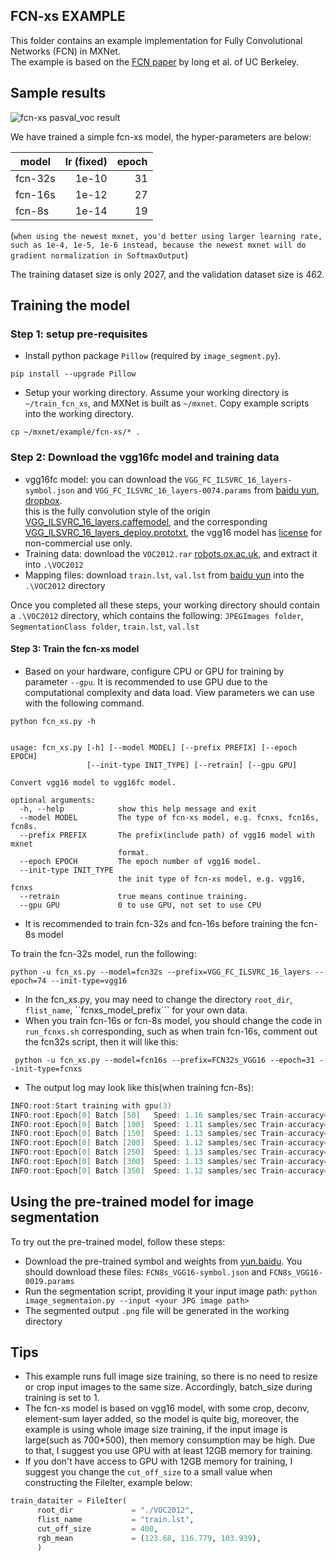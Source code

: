 <!---
  Licensed to the Apache Software Foundation (ASF) under one
  or more contributor license agreements.  See the NOTICE file
  distributed with this work for additional information
  regarding copyright ownership.  The ASF licenses this file
  to you under the Apache License, Version 2.0 (the
  "License"); you may not use this file except in compliance
  with the License.  You may obtain a copy of the License at

    http://www.apache.org/licenses/LICENSE-2.0

  Unless required by applicable law or agreed to in writing,
  software distributed under the License is distributed on an
  "AS IS" BASIS, WITHOUT WARRANTIES OR CONDITIONS OF ANY
  KIND, either express or implied.  See the License for the
  specific language governing permissions and limitations
  under the License.
-->

FCN-xs EXAMPLE
--------------
This folder contains an example implementation for Fully Convolutional Networks (FCN) in MXNet.  
The example is based on the [FCN paper](https://arxiv.org/abs/1411.4038) by long et al. of UC Berkeley.

## Sample results
![fcn-xs pasval_voc result](https://github.com/dmlc/web-data/blob/master/mxnet/image/fcnxs-example-result.jpg)

We have trained a simple fcn-xs model, the hyper-parameters are below:

| model   | lr (fixed) | epoch |
| ------- | ---------: | ----: |
| fcn-32s |      1e-10 |    31 |
| fcn-16s |      1e-12 |    27 |
| fcn-8s  |      1e-14 |    19 |

(```when using the newest mxnet, you'd better using larger learning rate, such as 1e-4, 1e-5, 1e-6 instead, because the newest mxnet will do gradient normalization in SoftmaxOutput```)

The training dataset size is only 2027, and the validation dataset size is 462.  

## Training the model

### Step 1: setup pre-requisites

- Install python package `Pillow` (required by `image_segment.py`).
```shell
pip install --upgrade Pillow
```
- Setup your working directory. Assume your working directory is `~/train_fcn_xs`, and MXNet is built as `~/mxnet`. Copy example scripts into the working directory.
```shell
cp ~/mxnet/example/fcn-xs/* .
```
### Step 2: Download the vgg16fc model and training data
* vgg16fc model: you can download the ```VGG_FC_ILSVRC_16_layers-symbol.json``` and ```VGG_FC_ILSVRC_16_layers-0074.params``` from [baidu yun](http://pan.baidu.com/s/1bgz4PC), [dropbox](https://www.dropbox.com/sh/578n5cxej7ofd6m/AACuSeSYGcKQDi1GoB72R5lya?dl=0).  
this is the fully convolution style of the origin
[VGG_ILSVRC_16_layers.caffemodel](http://www.robots.ox.ac.uk/~vgg/software/very_deep/caffe/VGG_ILSVRC_16_layers.caffemodel), and the corresponding [VGG_ILSVRC_16_layers_deploy.prototxt](https://gist.github.com/ksimonyan/211839e770f7b538e2d8#file-vgg_ilsvrc_16_layers_deploy-prototxt), the vgg16 model has [license](http://creativecommons.org/licenses/by-nc/4.0/) for non-commercial use only.
* Training data: download the ```VOC2012.rar```  [robots.ox.ac.uk](http://host.robots.ox.ac.uk/pascal/VOC/voc2012/VOCtrainval_11-May-2012.tar), and extract it into ```.\VOC2012```
* Mapping files: download ```train.lst```, ```val.lst``` from [baidu yun](http://pan.baidu.com/s/1bgz4PC) into the ```.\VOC2012``` directory

Once you completed all these steps, your working directory should contain a ```.\VOC2012``` directory, which contains the following: ```JPEGImages folder```, ```SegmentationClass folder```, ```train.lst```, ```val.lst```

#### Step 3: Train the fcn-xs model
* Based on your hardware, configure CPU or GPU for training by parameter ```--gpu```. It is recommended to use GPU due to the computational complexity and data load. 
View parameters we can use with the following command.
```shell
python fcn_xs.py -h


usage: fcn_xs.py [-h] [--model MODEL] [--prefix PREFIX] [--epoch EPOCH]
                 [--init-type INIT_TYPE] [--retrain] [--gpu GPU]

Convert vgg16 model to vgg16fc model.

optional arguments:
  -h, --help            show this help message and exit
  --model MODEL         The type of fcn-xs model, e.g. fcnxs, fcn16s, fcn8s.
  --prefix PREFIX       The prefix(include path) of vgg16 model with mxnet
                        format.
  --epoch EPOCH         The epoch number of vgg16 model.
  --init-type INIT_TYPE
                        the init type of fcn-xs model, e.g. vgg16, fcnxs
  --retrain             true means continue training.
  --gpu GPU             0 to use GPU, not set to use CPU
```

* It is recommended to train fcn-32s and fcn-16s before training the fcn-8s model

To train the fcn-32s model, run the following:

```shell
python -u fcn_xs.py --model=fcn32s --prefix=VGG_FC_ILSVRC_16_layers --epoch=74 --init-type=vgg16
```
* In the fcn_xs.py, you may need to change the directory ```root_dir```, ```flist_name```, ``fcnxs_model_prefix``` for your own data.
* When you train fcn-16s or fcn-8s model, you should change the code in ```run_fcnxs.sh``` corresponding, such as when train fcn-16s, comment out the fcn32s script, then it will like this:
```shell
 python -u fcn_xs.py --model=fcn16s --prefix=FCN32s_VGG16 --epoch=31 --init-type=fcnxs
```
* The output log may look like this(when training fcn-8s):
```c++
INFO:root:Start training with gpu(3)
INFO:root:Epoch[0] Batch [50]   Speed: 1.16 samples/sec Train-accuracy=0.894318
INFO:root:Epoch[0] Batch [100]  Speed: 1.11 samples/sec Train-accuracy=0.904681
INFO:root:Epoch[0] Batch [150]  Speed: 1.13 samples/sec Train-accuracy=0.908053
INFO:root:Epoch[0] Batch [200]  Speed: 1.12 samples/sec Train-accuracy=0.912219
INFO:root:Epoch[0] Batch [250]  Speed: 1.13 samples/sec Train-accuracy=0.914238
INFO:root:Epoch[0] Batch [300]  Speed: 1.13 samples/sec Train-accuracy=0.912170
INFO:root:Epoch[0] Batch [350]  Speed: 1.12 samples/sec Train-accuracy=0.912080
```

## Using the pre-trained model for image segmentation
To try out the pre-trained model, follow these steps:
* Download the pre-trained symbol and weights from [yun.baidu](http://pan.baidu.com/s/1bgz4PC). You should download these files: ```FCN8s_VGG16-symbol.json``` and ```FCN8s_VGG16-0019.params```
* Run the segmentation script, providing it your input image path: ```python image_segmentaion.py --input <your JPG image path>```
* The segmented output ```.png``` file will be generated in the working directory

## Tips
* This example runs full image size training, so there is no need to resize or crop input images to the same size. Accordingly, batch_size during training is set to 1.
* The fcn-xs model is based on vgg16 model, with some crop, deconv, element-sum layer added, so the model is quite big, moreover, the example is using whole image size training, if the input image is large(such as 700*500), then memory consumption may be high. Due to that, I suggest you use GPU with at least 12GB memory for training.
* If you don't have access to GPU with 12GB memory for training, I suggest you change the ```cut_off_size``` to a small value when constructing the FileIter, example below:  
```python
train_dataiter = FileIter(
      root_dir             = "./VOC2012",
      flist_name           = "train.lst",
      cut_off_size         = 400,
      rgb_mean             = (123.68, 116.779, 103.939),
      )
```

